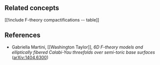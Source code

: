 
## Related concepts

[[!include F-theory compactifications -- table]]

## References


* Gabriella Martini, [[Washington Taylor]], _6D F-theory models and elliptically fibered Calabi-Yau threefolds over semi-toric base surfaces_ ([arXiv:1404.6300](http://arxiv.org/abs/1404.6300))

